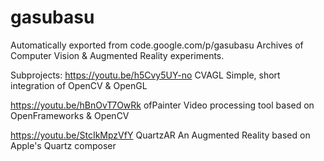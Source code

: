 # gasubasu
Automatically exported from code.google.com/p/gasubasu
Archives of Computer Vision & Augmented Reality experiments.

Subprojects:
https://youtu.be/h5Cvy5UY-no
CVAGL Simple, short integration of OpenCV & OpenGL


https://youtu.be/hBnOvT7OwRk
ofPainter Video processing tool based on OpenFrameworks & OpenCV


https://youtu.be/StcIkMpzVfY
QuartzAR An Augmented Reality based on Apple's Quartz composer

